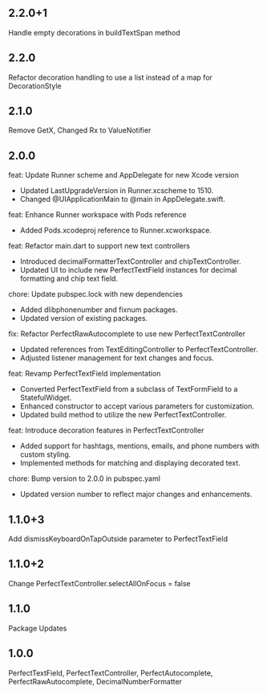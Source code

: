 ## 2.2.0+1
Handle empty decorations in buildTextSpan method

## 2.2.0
Refactor decoration handling to use a list instead of a map for DecorationStyle

## 2.1.0
Remove GetX, Changed Rx to ValueNotifier

## 2.0.0
feat: Update Runner scheme and AppDelegate for new Xcode version

- Updated LastUpgradeVersion in Runner.xcscheme to 1510.
- Changed @UIApplicationMain to @main in AppDelegate.swift.

feat: Enhance Runner workspace with Pods reference

- Added Pods.xcodeproj reference to Runner.xcworkspace.

feat: Refactor main.dart to support new text controllers

- Introduced decimalFormatterTextController and chipTextController.
- Updated UI to include new PerfectTextField instances for decimal formatting and chip text field.

chore: Update pubspec.lock with new dependencies

- Added dlibphonenumber and fixnum packages.
- Updated version of existing packages.

fix: Refactor PerfectRawAutocomplete to use new PerfectTextController

- Updated references from TextEditingController to PerfectTextController.
- Adjusted listener management for text changes and focus.

feat: Revamp PerfectTextField implementation

- Converted PerfectTextField from a subclass of TextFormField to a StatefulWidget.
- Enhanced constructor to accept various parameters for customization.
- Updated build method to utilize the new PerfectTextController.

feat: Introduce decoration features in PerfectTextController

- Added support for hashtags, mentions, emails, and phone numbers with custom styling.
- Implemented methods for matching and displaying decorated text.

chore: Bump version to 2.0.0 in pubspec.yaml

- Updated version number to reflect major changes and enhancements.

## 1.1.0+3
Add dismissKeyboardOnTapOutside parameter to PerfectTextField

## 1.1.0+2
Change PerfectTextController.selectAllOnFocus = false

## 1.1.0
Package Updates

## 1.0.0
PerfectTextField,
PerfectTextController,
PerfectAutocomplete,
PerfectRawAutocomplete,
DecimalNumberFormatter